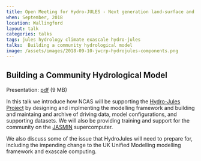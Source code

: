 ```yaml
---
title: Open Meeting for Hydro-JULES - Next generation land-surface and hydrological predictions
when: September, 2018
location: Wallingford
layout: talk
categories: talks
tags: jules hydrology climate exascale hydro-jules
talks:  Building a community hydrological model
image: /assets/images/2018-09-10-jwcrp-hydrojules-components.png
---
```


Building a Community Hydrological Model
---------------------------------------

Presentation: [pdf](/assets/talks/2018-09-10-lawrence-hydrojules.pdf) (9 MB)

In this talk we introduce how NCAS will be supporting the [Hydro-Jules Project](https://www.ceh.ac.uk/our-science/projects/hydro-jules) by designing and implmenting the modelling framework and building and maintaing and archive of driving data, model configurations, and supporting datasets. We will also be providing training and support for the community on the [JASMIN](https://www.jasmin.ac.uk) supercomputer.

We also discuss some of the issue that HydroJules will need to prepare for, including the impending change to the UK Unified Modelling modelling framework and exascale computing.
